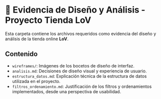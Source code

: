 # 📁 Evidencia de Diseño y Análisis - Proyecto Tienda LoV

Esta carpeta contiene los archivos requeridos como evidencia del diseño y análisis de la tienda online **LoV**.

## Contenido

- `wireframes/`: Imágenes de los bocetos de diseño de interfaz.
- `analisis.md`: Decisiones de diseño visual y experiencia de usuario.
- `estructura_datos.md`: Explicación técnica de la estructura de datos utilizada en el proyecto.
- `filtros_ordenamiento.md`: Justificación de los filtros y ordenamientos implementados, desde una perspectiva de usabilidad.
